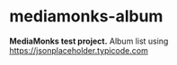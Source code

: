 # mediamonks-album
**MediaMonks test project.**
Album list using https://jsonplaceholder.typicode.com
